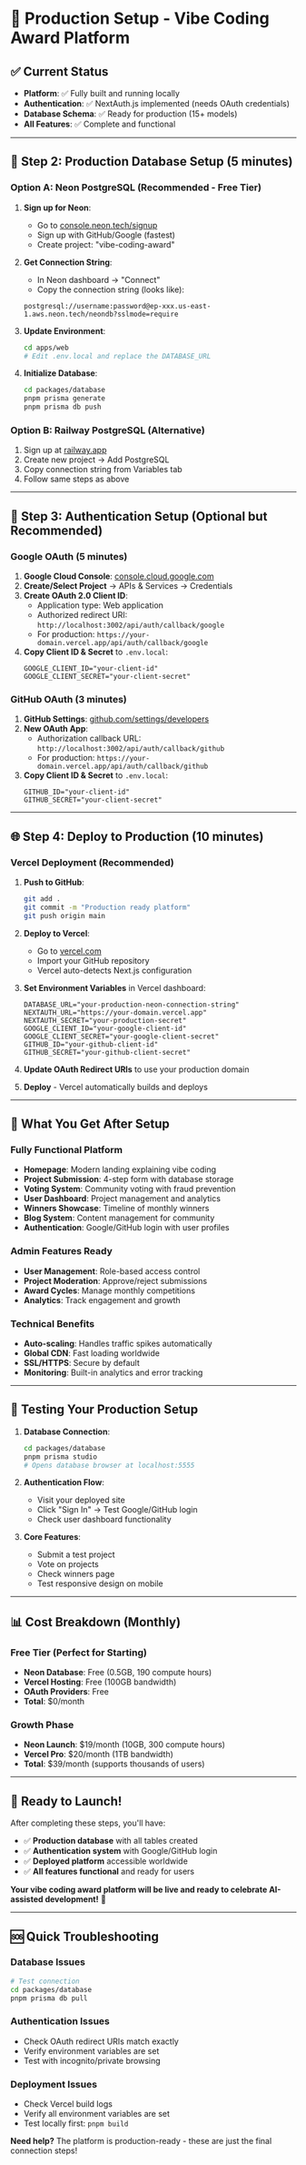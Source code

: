 # 🚀 Production Setup - Vibe Coding Award Platform

## ✅ Current Status
- **Platform**: ✅ Fully built and running locally
- **Authentication**: ✅ NextAuth.js implemented (needs OAuth credentials)
- **Database Schema**: ✅ Ready for production (15+ models)
- **All Features**: ✅ Complete and functional

---

## 🎯 **Step 2: Production Database Setup (5 minutes)**

### Option A: Neon PostgreSQL (Recommended - Free Tier)

1. **Sign up for Neon**:
   - Go to [console.neon.tech/signup](https://console.neon.tech/signup)
   - Sign up with GitHub/Google (fastest)
   - Create project: "vibe-coding-award"

2. **Get Connection String**:
   - In Neon dashboard → "Connect"
   - Copy the connection string (looks like):
   ```
   postgresql://username:password@ep-xxx.us-east-1.aws.neon.tech/neondb?sslmode=require
   ```

3. **Update Environment**:
   ```bash
   cd apps/web
   # Edit .env.local and replace the DATABASE_URL
   ```

4. **Initialize Database**:
   ```bash
   cd packages/database
   pnpm prisma generate
   pnpm prisma db push
   ```

### Option B: Railway PostgreSQL (Alternative)
1. Sign up at [railway.app](https://railway.app)
2. Create new project → Add PostgreSQL
3. Copy connection string from Variables tab
4. Follow same steps as above

---

## 🔐 **Step 3: Authentication Setup (Optional but Recommended)**

### Google OAuth (5 minutes)
1. **Google Cloud Console**: [console.cloud.google.com](https://console.cloud.google.com)
2. **Create/Select Project** → APIs & Services → Credentials
3. **Create OAuth 2.0 Client ID**:
   - Application type: Web application
   - Authorized redirect URI: `http://localhost:3002/api/auth/callback/google`
   - For production: `https://your-domain.vercel.app/api/auth/callback/google`
4. **Copy Client ID & Secret** to `.env.local`:
   ```env
   GOOGLE_CLIENT_ID="your-client-id"
   GOOGLE_CLIENT_SECRET="your-client-secret"
   ```

### GitHub OAuth (3 minutes)
1. **GitHub Settings**: [github.com/settings/developers](https://github.com/settings/developers)
2. **New OAuth App**:
   - Authorization callback URL: `http://localhost:3002/api/auth/callback/github`
   - For production: `https://your-domain.vercel.app/api/auth/callback/github`
3. **Copy Client ID & Secret** to `.env.local`:
   ```env
   GITHUB_ID="your-client-id"
   GITHUB_SECRET="your-client-secret"
   ```

---

## 🌐 **Step 4: Deploy to Production (10 minutes)**

### Vercel Deployment (Recommended)

1. **Push to GitHub**:
   ```bash
   git add .
   git commit -m "Production ready platform"
   git push origin main
   ```

2. **Deploy to Vercel**:
   - Go to [vercel.com](https://vercel.com)
   - Import your GitHub repository
   - Vercel auto-detects Next.js configuration

3. **Set Environment Variables** in Vercel dashboard:
   ```env
   DATABASE_URL="your-production-neon-connection-string"
   NEXTAUTH_URL="https://your-domain.vercel.app"
   NEXTAUTH_SECRET="your-production-secret"
   GOOGLE_CLIENT_ID="your-google-client-id"
   GOOGLE_CLIENT_SECRET="your-google-client-secret"
   GITHUB_ID="your-github-client-id"
   GITHUB_SECRET="your-github-client-secret"
   ```

4. **Update OAuth Redirect URIs** to use your production domain

5. **Deploy** - Vercel automatically builds and deploys

---

## 🎉 **What You Get After Setup**

### Fully Functional Platform
- **Homepage**: Modern landing explaining vibe coding
- **Project Submission**: 4-step form with database storage
- **Voting System**: Community voting with fraud prevention
- **User Dashboard**: Project management and analytics
- **Winners Showcase**: Timeline of monthly winners
- **Blog System**: Content management for community
- **Authentication**: Google/GitHub login with user profiles

### Admin Features Ready
- **User Management**: Role-based access control
- **Project Moderation**: Approve/reject submissions
- **Award Cycles**: Manage monthly competitions
- **Analytics**: Track engagement and growth

### Technical Benefits
- **Auto-scaling**: Handles traffic spikes automatically
- **Global CDN**: Fast loading worldwide
- **SSL/HTTPS**: Secure by default
- **Monitoring**: Built-in analytics and error tracking

---

## 🔧 **Testing Your Production Setup**

1. **Database Connection**:
   ```bash
   cd packages/database
   pnpm prisma studio
   # Opens database browser at localhost:5555
   ```

2. **Authentication Flow**:
   - Visit your deployed site
   - Click "Sign In" → Test Google/GitHub login
   - Check user dashboard functionality

3. **Core Features**:
   - Submit a test project
   - Vote on projects
   - Check winners page
   - Test responsive design on mobile

---

## 📊 **Cost Breakdown (Monthly)**

### Free Tier (Perfect for Starting)
- **Neon Database**: Free (0.5GB, 190 compute hours)
- **Vercel Hosting**: Free (100GB bandwidth)
- **OAuth Providers**: Free
- **Total**: $0/month

### Growth Phase
- **Neon Launch**: $19/month (10GB, 300 compute hours)
- **Vercel Pro**: $20/month (1TB bandwidth)
- **Total**: $39/month (supports thousands of users)

---

## 🚀 **Ready to Launch!**

After completing these steps, you'll have:
- ✅ **Production database** with all tables created
- ✅ **Authentication system** with Google/GitHub login
- ✅ **Deployed platform** accessible worldwide
- ✅ **All features functional** and ready for users

**Your vibe coding award platform will be live and ready to celebrate AI-assisted development!** 🎉

---

## 🆘 **Quick Troubleshooting**

### Database Issues
```bash
# Test connection
cd packages/database
pnpm prisma db pull
```

### Authentication Issues
- Check OAuth redirect URIs match exactly
- Verify environment variables are set
- Test with incognito/private browsing

### Deployment Issues
- Check Vercel build logs
- Verify all environment variables are set
- Test locally first: `pnpm build`

**Need help?** The platform is production-ready - these are just the final connection steps! 